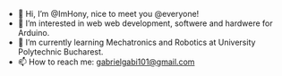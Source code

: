 - 👋 Hi, I’m @ImHony, nice to meet you @everyone!
- 👀 I’m interested in web web development, softwere and hardwere for Arduino.
- 🌱 I’m currently learning Mechatronics and Robotics at University Polytechnic Bucharest.
- 📫 How to reach me: gabrielgabi101@gmail.com

<!---
ImHony/ImHony is a ✨ special ✨ repository because its `README.md` (this file) appears on your GitHub profile.
You can click the Preview link to take a look at your changes.
--->
